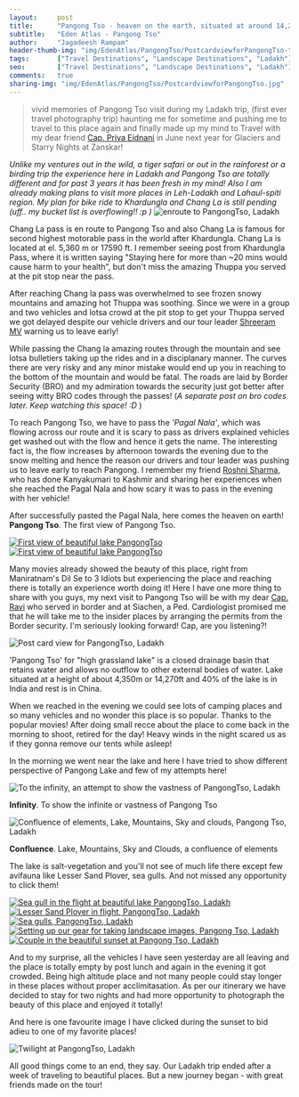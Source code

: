 ```yaml
---
layout:     post
title:      "Pangong Tso - heaven on the earth, situated at around 14,270 ft el."
subtitle:   "Eden Atlas - Pangong Tso"
author:     "Jagadeesh Rampam"
header-thumb-img: "img/EdenAtlas/PangongTso/PostcardviewforPangongTso-thumb.jpg"
tags:       ["Travel Destinations", "Landscape Destinations", "Ladakh"]
seo: 		["Travel Destinations", "Landscape Destinations", "Ladakh"]
comments:   true
sharing-img: "img/EdenAtlas/PangongTso/PostcardviewforPangongTso.jpg"
---
```



<blockquote>
vivid memories of Pangong Tso visit during my Ladakh trip, (first ever travel photography trip) haunting me for sometime and pushing me to travel to this place again and finally made up my mind to Travel with my dear friend <a href="https://www.facebook.com/priya.eidnani" target="_blank">Cap. Priya Eidnani</a> in June next year for Glaciers and Starry Nights at Zanskar!
</blockquote>

<em>
Unlike my ventures out in the wild, a tiger safari or out in the rainforest or a birding trip the experience here in Ladakh and Pangong Tso are totally different and for past 3 years it has been fresh in my mind! Also I am already making plans to visit more places in Leh-Ladakh and Lahaul-spiti region. My plan for bike ride to Khardungla and Chang La is still pending (uff.. my bucket list is overflowing!! :p )
</em>

<img src="{{ site.baseurl }}/img/EdenAtlas/PangongTso/Kashmir.JPG"  alt="enroute to PangongTso, Ladakh">

<p>
Chang La pass is en route to Pangong Tso and also Chang La is famous for second highest motorable pass in the  world after Khardungla. Chang La is located at el. 5,360 m or 17590 ft. I remember seeing post from Khardungla Pass, where it is written saying "Staying here for more than ~20 mins would cause harm to your health", but don't miss the amazing Thuppa you served at the pit stop near the pass.
</p>

<p>
After reaching Chang la pass was overwhelmed to see frozen snowy mountains and amazing hot Thuppa was soothing. Since we were in a group and two vehicles and lotsa crowd at the pit stop to get your Thuppa served we got delayed despite our vehicle drivers and our tour leader <a href="{{ site.baseurl }}/authors/Shreeram MV" target="_blank">Shreeram MV</a> warning us to leave early!
</p>

<p>
While passing the Chang la amazing routes through the mountain and see lotsa bulletiers taking up the rides and in a disciplanary manner. The curves there are very risky and any minor mistake would end up you in reaching to the bottom of the mountain and would be fatal. The roads are laid by Border Security (BRO) and my admiration towards the security just got better after seeing witty BRO codes through the passes! (<em>A separate post on bro codes later. Keep watching this space! :D </em>)
</p>

<p>
To reach Pangong Tso, we have to pass the <em>'Pagal Nala'</em>, which was flowing across our route and it is scary to pass as drivers explained vehicles get washed out with the flow and hence it gets the name. The interesting fact is, the flow increases by afternoon towards the evening due to the snow melting and hence the reason our drivers and tour leader was pushing us to leave early to reach Pangong. I remember my friend <a href="https://www.facebook.com/roshni.pathak.5" target="_blank">Roshni Sharma</a>, who has done Kanyakumari to Kashmir and sharing her experiences when she reached the Pagal Nala and how scary it was to pass in the evening with her vehicle!
</p>

<p>
After successfully pasted the Pagal Nala, here comes the heaven on earth! <strong>Pangong Tso</strong>. The first view of Pangong Tso.
</p>

<div class="w-entity-images">
	<a class="fancybox" rel="group" href="{{ site.baseurl }}/img/EdenAtlas/PangongTso/PangongTso-FirstView.jpg"> <img class="w-customised-image-preview w-small-image-preview" src="{{ site.baseurl }}/img/EdenAtlas/PangongTso/PangongTso-FirstView.jpg" alt="First view of beautiful lake PangongTso"></a>
	<a class="fancybox" rel="group" href="{{ site.baseurl }}/img/EdenAtlas/PangongTso/PangongTso-FirstView1.jpg"> <img class="w-customised-image-preview w-small-image-preview" src="{{ site.baseurl }}/img/EdenAtlas/PangongTso/PangongTso-FirstView1.jpg" alt="First view of beautiful lake PangongTso"></a>
</div>

<p>
Many movies already showed the beauty of this place, right from Maniratnam's Dil Se to 3 Idiots but experiencing the place and reaching there is totally an experience worth doing it! Here I have one more thing to share with you guys, my next visit to Pangong Tso will be with my dear <a href="https://www.facebook.com/ravi.ramamurthy.37" target="_blank">Cap. Ravi</a> who served in border and at Siachen, a Ped. Cardiologist promised me that he will take me to the insider places by arranging the permits from the Border security. I'm seriously looking forward! Cap, are you listening?!
</p>

<img src="{{ site.baseurl }}/img/EdenAtlas/PangongTso/PostcardviewforPangongTso.jpg"  alt="Post card view for PangongTso, Ladakh">

<p>
'Pangong Tso' for "high grassland lake" is a closed drainage basin that retains water and allows no outflow to other external bodies of water. Lake situated at a height of about 4,350m or 14,270ft and 40% of the lake is in India and rest is in China.
</p>

<p>
When we reached in the evening we could see lots of camping places and so many vehicles and no wonder this place is so popular. Thanks to the popular movies! After doing small recce about the place to come back in the morning to shoot, retired for the day! Heavy winds in the night scared us as if they gonna remove our tents while asleep!
</p>

<p>
In the morning we went near the lake and here I have tried to show different perspective of Pangong Lake and few of my attempts here!
</p>

<img src="{{ site.baseurl }}/img/EdenAtlas/PangongTso/TotheInfinity.JPG"  alt="To the infinity, an attempt to show the vastness of PangongTso, Ladakh">

<p>
<strong>Infinity</strong>. To show the infinite or vastness of Pangong Tso
</p>

<img src="{{ site.baseurl }}/img/EdenAtlas/PangongTso/Confluence.JPG"  alt="Confluence of elements, Lake, Mountains, Sky and clouds, Pangong Tso, Ladakh">

<p>
<strong>Confluence</strong>. Lake, Mountains, Sky and Clouds, a confluence of elements
</p>

<p>
The lake is salt-vegetation and you'll not see of much life there except few avifauna like Lesser Sand Plover, sea gulls. And not missed any opportunity to click them!
</p>

<div class="w-entity-images">
	<a class="fancybox" rel="group1" href="{{ site.baseurl }}/img/EdenAtlas/PangongTso/BirdsatPangongTso.jpg"> <img class="w-customised-image-preview w-small-image-preview" src="{{ site.baseurl }}/img/EdenAtlas/PangongTso/BirdsatPangongTso.jpg" alt="Sea gull in the flight at beautiful lake PangongTso, Ladakh"></a>
	<a class="fancybox" rel="group1" href="{{ site.baseurl }}/img/EdenAtlas/PangongTso/LifeintheLake.jpg"> <img class="w-customised-image-preview w-small-image-preview" src="{{ site.baseurl }}/img/EdenAtlas/PangongTso/LifeintheLake.jpg" alt="Lesser Sand Plover in flight, PangongTso, Ladakh"></a>
	<a class="fancybox" rel="group1" href="{{ site.baseurl }}/img/EdenAtlas/PangongTso/LifeintheLake1.jpg"> <img class="w-customised-image-preview w-small-image-preview" src="{{ site.baseurl }}/img/EdenAtlas/PangongTso/LifeintheLake1.jpg" alt="Sea gulls, PangongTso, Ladakh"></a>
	<a class="fancybox" rel="group1" href="{{ site.baseurl }}/img/EdenAtlas/PangongTso/camerasetupatBeautifulPangongTso.jpg"> <img class="w-customised-image-preview w-small-image-preview" src="{{ site.baseurl }}/img/EdenAtlas/PangongTso/camerasetupatBeautifulPangongTso.jpg" alt="Setting up our gear for taking landscape images, Pangong Tso, Ladakh"></a>
	<a class="fancybox" rel="group1" href="{{ site.baseurl }}/img/EdenAtlas/PangongTso/BeautifulPangongTso.jpg"> <img class="w-customised-image-preview w-small-image-preview" src="{{ site.baseurl }}/img/EdenAtlas/PangongTso/BeautifulPangongTso.jpg" alt="Couple in the beautiful sunset at Pangong Tso, Ladakh"></a>

</div>

<p>
And to my surprise, all the vehicles I have seen yesterday are all leaving and the place is totally empty by post lunch and again in the evening it got crowded. Being high altitude place and not many people could stay longer in these places without proper acclimitasation. As per our itinerary we have decided to stay for two nights and had more opportunity to photograph the beauty of this place and enjoyed it totally!
</p>

<p>
And here is one favourite image I have clicked during the sunset to bid adieu to one of my favorite places!
</p>

<img src="{{ site.baseurl }}/img/EdenAtlas/PangongTso/Twilight-at-PangongTso.jpg"  alt="Twilight at PangongTso, Ladakh">

<p>
All good things come to an end, they say. Our Ladakh trip ended after a week of traveling to beautiful places. But a new journey began - with great friends made on the tour!
</p>